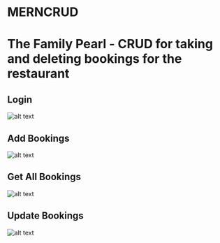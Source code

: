 # MERNCRUD
# The Family Pearl - CRUD for taking and deleting bookings for the restaurant 
## Login
![alt text](https://res.cloudinary.com/nakul/image/upload/v1609165985/img1_cmnrnu.png?raw=true)
## Add Bookings
![alt text](https://res.cloudinary.com/nakul/image/upload/v1609166834/img4_vdje0q.png?raw=true)
## Get All Bookings
![alt text](https://res.cloudinary.com/nakul/image/upload/v1609166041/img2_xlxmcp.png?raw=true)
## Update Bookings
![alt text](https://res.cloudinary.com/nakul/image/upload/v1609166996/img4_agk23w.png?raw=true)
